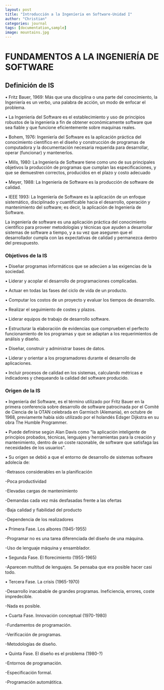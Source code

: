 ```yaml
---
layout: post
title: "Introducción a la Ingeníeria en Software-Unidad I"
author: "Christian"
categories: journal
tags: [documentation,sample]
image: mountains.jpg
---
```

<h1>FUNDAMENTOS A LA INGENIERÍA DE SOFTWARE</h1>
<h2>Definición de IS</h2>
  <p>• Fritz Bauer, 1969: Más que una disciplina o una parte del conocimiento, la Ingeniería es un verbo, una palabra de acción, un modo de enfocar el problema.</p>
  <p>•  La Ingeniería del Software es el establecimiento y uso de principios robustos de la ingeniería a fin de obtener económicamente software que sea fiable y que funcione eficientemente sobre maquinas reales.<p/>
  <p>•  Bohem, 1976: Ingeniería del Software es la aplicación práctica del conocimiento científico en el diseño y construcción de programas de computadora y la documentación necesaria requerida para desarrollar, operar (funcionar) y mantenerlos.<p/>
  <p>•  Mills, 1980: La Ingeniería de Software tiene como uno de sus principales objetivos la producción de programas que cumplan las especificaciones, y que se demuestren correctos, producidos en el plazo y costo adecuado<p/>
  <p>•  Meyer, 1988: La Ingeniería de Software es la producción de software de calidad.<p/>
  <p>•  IEEE 1993: La Ingeniería de Software es la aplicación de un enfoque sistemático, disciplinado y cuantificable hacia el desarrollo, operación y mantenimiento del software; es decir, la aplicación de Ingeniería de Software.<p/>
  <p>La ingeniería de software es una aplicación práctica del conocimiento científico para proveer metodologías y técnicas que ayuden a desarrollar sistemas de software a tiempo, y a su vez que aseguren que el desarrollador cumpla con las expectativas de calidad y permanezca dentro del presupuesto.<p/>

<h3>Objetivos de la IS</h3>
 <p>•   Diseñar programas informáticos que se adecúen a las exigencias de la sociedad.</p>
 <p>•   Liderar y acoplar el desarrollo de programaciones complicadas.</p>
 <p>•   Actuar en todas las fases del ciclo de vida de un producto.</p>
 <p>•   Computar los costos de un proyecto y evaluar los tiempos de desarrollo.</p>
 <p>•   Realizar el seguimiento de costes y plazos. </p>
 <p>•   Liderar equipos de trabajo de desarrollo software.</p>
 <p>•   Estructurar la elaboración de evidencias que comprueben el perfecto funcionamiento de los programas y que se adaptan a los requerimientos de análisis y diseño.</p>
 <p>•   Diseñar, construir y administrar bases de datos.</p>
 <p>•   Liderar y orientar a los programadores durante el desarrollo de aplicaciones.</p>
 <p>•   Incluir procesos de calidad en los sistemas, calculando métricas e indicadores y chequeando la calidad del software producido.</p>

<h3>Origen de la IS</h3>
  <p>•   Ingeniería del Software, es el término utilizado por Fritz Bauer en la primera conferencia sobre desarrollo de software patrocinada por el Comité de Ciencia de la OTAN celebrada en Garmisch (Alemania), en octubre de 1968, previamente había sido utilizado por el holandés Edsger Dijkstra en su obra The Humble Programmer.</p>
  <p>•   Puede definirse según Alan Davis como "la aplicación inteligente de principios probados, técnicas, lenguajes y herramientas para la creación y mantenimiento, dentro de un coste razonable, de software que satisfaga las necesidades de los usuarios".</p>
  <p>•   Su origen se debió a que el entorno de desarrollo de sistemas software adolecía de: </p>
  <p> -Retrasos considerables en la planificación</p>
  <p> -Poca productividad</p>
  <p> -Elevadas cargas de mantenimiento</p>
  <p> -Demandas cada vez más desfasadas frente a las ofertas</p>
  <p> -Baja calidad y fiabilidad del producto </p>
  <p> -Dependencia de los realizadores</p>
  <p>•   Primera Fase. Los albores (1945-1955)</p>
  <p> -Programar no es una tarea diferenciada del diseño de una máquina.</p>
  <p> -Uso de lenguaje máquina y ensamblador.</p>
  <p>•   Segunda Fase. El florecimiento (1955-1965)</p>
  <p> -Aparecen multitud de lenguajes. Se pensaba que era posible hacer casi todo.</p>
  <p>•   Tercera Fase. La crisis (1965-1970)</p>
  <p> -Desarrollo inacabable de grandes programas. Ineficiencia, errores, coste impredecible.</p>
  <p> -Nada es posible.</p>
  <p>•   Cuarta Fase. Innovación conceptual (1970-1980)</p>
  <p> -Fundamentos de programación.</p>
  <p> -Verificación de programas.</p>
  <p> -Metodologías de diseño.</p>
  <p>•   Quinta Fase. El diseño es el problema (1980-?) </p>
  <p> -Entornos de programación.</p>
  <p> -Especificación formal.</p>
  <p> -Programación automátitica.</p>
